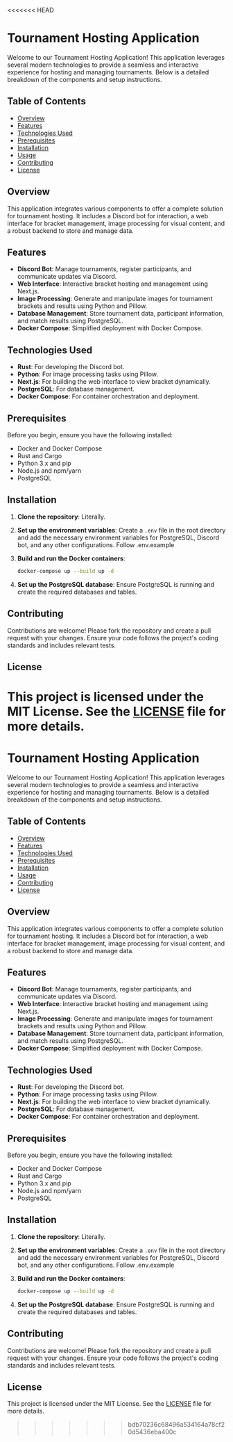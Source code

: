 <<<<<<< HEAD
# Tournament Hosting Application

Welcome to our Tournament Hosting Application! This application leverages several modern technologies to provide a seamless and interactive experience for hosting and managing tournaments. Below is a detailed breakdown of the components and setup instructions.

## Table of Contents

- [Overview](#overview)
- [Features](#features)
- [Technologies Used](#technologies-used)
- [Prerequisites](#prerequisites)
- [Installation](#installation)
- [Usage](#usage)
- [Contributing](#contributing)
- [License](#license)

## Overview

This application integrates various components to offer a complete solution for tournament hosting. It includes a Discord bot for interaction, a web interface for bracket management, image processing for visual content, and a robust backend to store and manage data.

## Features

- **Discord Bot**: Manage tournaments, register participants, and communicate updates via Discord.
- **Web Interface**: Interactive bracket hosting and management using Next.js.
- **Image Processing**: Generate and manipulate images for tournament brackets and results using Python and Pillow.
- **Database Management**: Store tournament data, participant information, and match results using PostgreSQL.
- **Docker Compose**: Simplified deployment with Docker Compose.

## Technologies Used

- **Rust**: For developing the Discord bot.
- **Python**: For image processing tasks using Pillow.
- **Next.js**: For building the web interface to view bracket dynamically.
- **PostgreSQL**: For database management.
- **Docker Compose**: For container orchestration and deployment.

## Prerequisites

Before you begin, ensure you have the following installed:

- Docker and Docker Compose
- Rust and Cargo
- Python 3.x and pip
- Node.js and npm/yarn
- PostgreSQL

## Installation

1. **Clone the repository**: Literally.
2. **Set up the environment variables**:
    Create a `.env` file in the root directory and add the necessary environment variables for PostgreSQL, Discord bot, and any other configurations. Follow .env.example

3. **Build and run the Docker containers**:
    ```sh
    docker-compose up --build up -d
    ```

4. **Set up the PostgreSQL database**:
    Ensure PostgreSQL is running and create the required databases and tables.

## Contributing

Contributions are welcome! Please fork the repository and create a pull request with your changes. Ensure your code follows the project's coding standards and includes relevant tests.

## License

This project is licensed under the MIT License. See the [LICENSE](LICENSE) file for more details.
=======
# Tournament Hosting Application

Welcome to our Tournament Hosting Application! This application leverages several modern technologies to provide a seamless and interactive experience for hosting and managing tournaments. Below is a detailed breakdown of the components and setup instructions.

## Table of Contents

- [Overview](#overview)
- [Features](#features)
- [Technologies Used](#technologies-used)
- [Prerequisites](#prerequisites)
- [Installation](#installation)
- [Usage](#usage)
- [Contributing](#contributing)
- [License](#license)

## Overview

This application integrates various components to offer a complete solution for tournament hosting. It includes a Discord bot for interaction, a web interface for bracket management, image processing for visual content, and a robust backend to store and manage data.

## Features

- **Discord Bot**: Manage tournaments, register participants, and communicate updates via Discord.
- **Web Interface**: Interactive bracket hosting and management using Next.js.
- **Image Processing**: Generate and manipulate images for tournament brackets and results using Python and Pillow.
- **Database Management**: Store tournament data, participant information, and match results using PostgreSQL.
- **Docker Compose**: Simplified deployment with Docker Compose.

## Technologies Used

- **Rust**: For developing the Discord bot.
- **Python**: For image processing tasks using Pillow.
- **Next.js**: For building the web interface to view bracket dynamically.
- **PostgreSQL**: For database management.
- **Docker Compose**: For container orchestration and deployment.

## Prerequisites

Before you begin, ensure you have the following installed:

- Docker and Docker Compose
- Rust and Cargo
- Python 3.x and pip
- Node.js and npm/yarn
- PostgreSQL

## Installation

1. **Clone the repository**: Literally.
2. **Set up the environment variables**:
    Create a `.env` file in the root directory and add the necessary environment variables for PostgreSQL, Discord bot, and any other configurations. Follow .env.example

3. **Build and run the Docker containers**:
    ```sh
    docker-compose up --build up -d
    ```

4. **Set up the PostgreSQL database**:
    Ensure PostgreSQL is running and create the required databases and tables.

## Contributing

Contributions are welcome! Please fork the repository and create a pull request with your changes. Ensure your code follows the project's coding standards and includes relevant tests.

## License

This project is licensed under the MIT License. See the [LICENSE](LICENSE) file for more details.
>>>>>>> bdb70236c68496a534164a78cf20d5436eba400c
